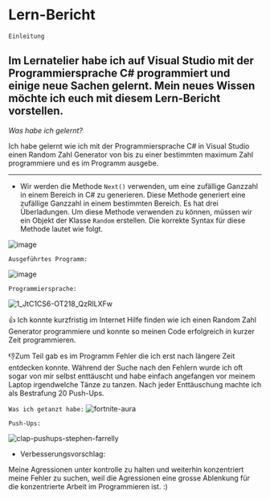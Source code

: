 # Lern-Bericht

`Einleitung`

Im Lernatelier habe ich auf Visual Studio mit der Programmiersprache C# programmiert und einige neue Sachen gelernt. Mein neues Wissen möchte ich euch mit diesem Lern-Bericht vorstellen.
-------------------------------------------------------------------------------------------------------------------------------------------------------------------------

*Was habe ich gelernt?*

Ich habe gelernt wie ich mit der Programmiersprache C# in Visual Studio einen Random Zahl Generator von bis zu einer bestimmten maximum Zahl programmiere und es im Programm ausgebe.

-------------------------------------------------------------------------------------------------------------------------------------------------------------------------


* Wir werden die Methode `Next()` verwenden, um eine zufällige Ganzzahl in einem Bereich in C# zu generieren. Diese Methode generiert eine zufällige Ganzzahl in einem bestimmten Bereich. Es hat drei Überladungen. Um diese Methode verwenden zu können, müssen wir ein Objekt der Klasse `Random` erstellen. Die korrekte Syntax für diese Methode lautet wie folgt.

![image](https://user-images.githubusercontent.com/110892641/189845140-cc642fc1-300c-4cbc-9a55-5509becac9fd.png)

`Ausgeführtes Programm:`

![image](https://user-images.githubusercontent.com/110892641/189849238-476b3a44-707a-4e13-93a2-74ce3905b7c7.png)


`Programmiersprache:`

![1_JtC1CS6-OT218_QzRlLXFw](https://user-images.githubusercontent.com/110892641/189851411-a3d4adc1-495e-4cee-9c70-c303f8552e23.gif)

👍 Ich konnte kurzfristig im Internet Hilfe finden wie ich einen Random Zahl Generator programmiere und konnte so meinen Code erfolgreich in kurzer Zeit programmieren.

👎Zum Teil gab es im Programm Fehler die ich erst nach längere Zeit entdecken konnte. Während der Suche nach den Fehlern wurde ich oft sogar von mir selbst enttäuscht und habe einfach angefangen vor meinem Laptop irgendwelche Tänze zu tanzen. Nach jeder Enttäuschung machte ich als Bestrafung 20 Push-Ups.

`Was ich getanzt habe:`
![fortnite-aura](https://user-images.githubusercontent.com/110892641/189854907-723fe1bf-edb0-4360-b6bd-64f6b3aaf050.gif)

`Push-Ups:`


![clap-pushups-stephen-farrelly](https://user-images.githubusercontent.com/110892641/189855023-b366c8f4-56e5-49b3-8e85-2113fee6b567.gif)


* Verbesserungsvorschlag:

Meine Agressionen unter kontrolle zu halten und weiterhin konzentriert meine Fehler zu suchen, weil die Agressionen eine grosse Ablenkung für die konzentrierte Arbeit im Programmieren ist. :)



